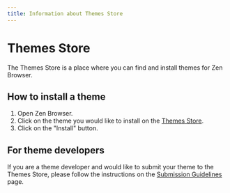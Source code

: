 ```yaml
---
title: Information about Themes Store
---
```


# Themes Store

The Themes Store is a place where you can find and install themes for Zen Browser.

## How to install a theme

1. Open Zen Browser.
2. Click on the theme you would like to install on the [Themes Store](https://zenbrowser.io/themes).
4. Click on the "Install" button.

## For theme developers

If you are a theme developer and would like to submit your theme to the Themes Store, please follow the instructions on the [Submission Guidelines](themes-store/themes-marketplace-submission-guidelines.md) page.
